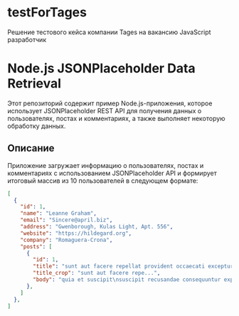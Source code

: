 # testForTages
Решение тестового кейса компании Tages на вакансию JavaScript разработчик

# Node.js JSONPlaceholder Data Retrieval
Этот репозиторий содержит пример Node.js-приложения, которое использует JSONPlaceholder REST API для получения данных о пользователях, постах и комментариях, а также выполняет некоторую обработку данных.

## Описание
Приложение загружает информацию о пользователях, постах и комментариях с использованием JSONPlaceholder API и формирует итоговый массив из 10 пользователей в следующем формате:

```json
[
  {
    "id": 1,
    "name": "Leanne Graham",
    "email": "Sincere@april.biz",
    "address": "Gwenborough, Kulas Light, Apt. 556",
    "website": "https://hildegard.org",
    "company": "Romaguera-Crona",
    "posts": [
      {
        "id": 1,
        "title": "sunt aut facere repellat provident occaecati excepturi optio reprehenderit",
        "title_crop": "sunt aut facere repe...",
        "body": "quia et suscipit\nsuscipit recusandae consequuntur expedita et cum\nreprehenderit molestiae ut ut quas totam\nnostrum rerum est autem sunt rem eveniet architecto"
      },
    ]
  },
]
